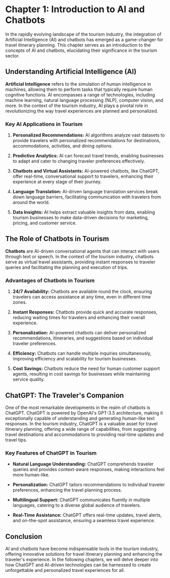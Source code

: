 Chapter 1: Introduction to AI and Chatbots
==========================================

In the rapidly evolving landscape of the tourism industry, the integration of Artificial Intelligence (AI) and chatbots has emerged as a game-changer for travel itinerary planning. This chapter serves as an introduction to the concepts of AI and chatbots, elucidating their significance in the tourism sector.

**Understanding Artificial Intelligence (AI)**
----------------------------------------------

**Artificial Intelligence** refers to the simulation of human intelligence in machines, allowing them to perform tasks that typically require human cognitive functions. AI encompasses a range of technologies, including machine learning, natural language processing (NLP), computer vision, and more. In the context of the tourism industry, AI plays a pivotal role in revolutionizing the way travel experiences are planned and personalized.

### **Key AI Applications in Tourism**

1. **Personalized Recommendations:** AI algorithms analyze vast datasets to provide travelers with personalized recommendations for destinations, accommodations, activities, and dining options.

2. **Predictive Analytics:** AI can forecast travel trends, enabling businesses to adapt and cater to changing traveler preferences effectively.

3. **Chatbots and Virtual Assistants:** AI-powered chatbots, like ChatGPT, offer real-time, conversational support to travelers, enhancing their experience at every stage of their journey.

4. **Language Translation:** AI-driven language translation services break down language barriers, facilitating communication with travelers from around the world.

5. **Data Insights:** AI helps extract valuable insights from data, enabling tourism businesses to make data-driven decisions for marketing, pricing, and customer service.

**The Role of Chatbots in Tourism**
-----------------------------------

**Chatbots** are AI-driven conversational agents that can interact with users through text or speech. In the context of the tourism industry, chatbots serve as virtual travel assistants, providing instant responses to traveler queries and facilitating the planning and execution of trips.

### **Advantages of Chatbots in Tourism**

1. **24/7 Availability:** Chatbots are available round the clock, ensuring travelers can access assistance at any time, even in different time zones.

2. **Instant Responses:** Chatbots provide quick and accurate responses, reducing waiting times for travelers and enhancing their overall experience.

3. **Personalization:** AI-powered chatbots can deliver personalized recommendations, itineraries, and suggestions based on individual traveler preferences.

4. **Efficiency:** Chatbots can handle multiple inquiries simultaneously, improving efficiency and scalability for tourism businesses.

5. **Cost Savings:** Chatbots reduce the need for human customer support agents, resulting in cost savings for businesses while maintaining service quality.

**ChatGPT: The Traveler's Companion**
-------------------------------------

One of the most remarkable developments in the realm of chatbots is ChatGPT. ChatGPT is powered by OpenAI's GPT-3.5 architecture, making it exceptionally capable of understanding and generating human-like text responses. In the tourism industry, ChatGPT is a valuable asset for travel itinerary planning, offering a wide range of capabilities, from suggesting travel destinations and accommodations to providing real-time updates and travel tips.

### **Key Features of ChatGPT in Tourism**

* **Natural Language Understanding:** ChatGPT comprehends traveler queries and provides context-aware responses, making interactions feel more human-like.

* **Personalization:** ChatGPT tailors recommendations to individual traveler preferences, enhancing the travel planning process.

* **Multilingual Support:** ChatGPT communicates fluently in multiple languages, catering to a diverse global audience of travelers.

* **Real-Time Assistance:** ChatGPT offers real-time updates, travel alerts, and on-the-spot assistance, ensuring a seamless travel experience.

**Conclusion**
--------------

AI and chatbots have become indispensable tools in the tourism industry, offering innovative solutions for travel itinerary planning and enhancing the traveler's experience. In the following chapters, we will delve deeper into how ChatGPT and AI-driven technologies can be harnessed to create unforgettable and personalized travel experiences for all.

